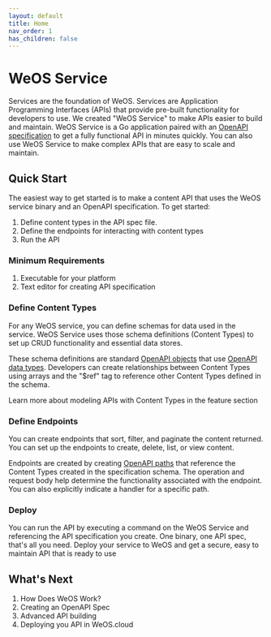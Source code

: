 ```yaml
---
layout: default
title: Home
nav_order: 1
has_children: false
---
```

# WeOS Service

Services are the foundation of WeOS. Services are Application Programming Interfaces (APIs) that provide pre-built
functionality for developers to use. We created "WeOS Service" to make APIs easier to build and maintain. WeOS Service
is a Go application paired with an [OpenAPI specification](https://spec.openapis.org/oas/latest.html) to get a fully
functional API in minutes quickly. You can also
use WeOS Service to make complex APIs that are easy to scale and maintain.

## Quick Start
The easiest way to get started is to make a content API that uses the WeOS service binary and an OpenAPI specification.
To get started:
1. Define content types in the API spec file.
2. Define the endpoints for interacting with content types
3. Run the API

### Minimum Requirements
1. Executable for your platform
2. Text editor for creating API specification

### Define Content Types

For any WeOS service, you can define schemas for data used in the service. WeOS Service uses those schema
definitions (Content Types) to set up CRUD functionality and essential data stores.

These schema definitions are standard [OpenAPI objects](https://swagger.io/docs/specification/data-models/data-types/#object)
that use [OpenAPI data types](https://swagger.io/docs/specification/data-models/data-types). Developers can create
relationships between Content Types using arrays and the "$ref" tag to reference other Content Types defined in the schema.

Learn more about modeling APIs with Content Types in the feature section

### Define Endpoints

You can create endpoints that sort, filter, and paginate the content returned. You can set up the endpoints to create,
delete, list, or view content.

Endpoints are created by creating [OpenAPI paths](https://swagger.io/docs/specification/paths-and-operations/) that
reference the Content Types created in the specification schema. The operation and request body help determine the
functionality associated with the endpoint.  You can also explicitly indicate a handler for a specific path.

### Deploy

You can run the API by executing a command on the WeOS Service and referencing the API specification you create.
One binary, one API spec, that's all you need. Deploy your service to WeOS and get a secure, easy to maintain API that
is ready to use

## What's Next
1. How Does WeOS Work?
2. Creating an OpenAPI Spec
3. Advanced API building
4. Deploying you API in WeOS.cloud